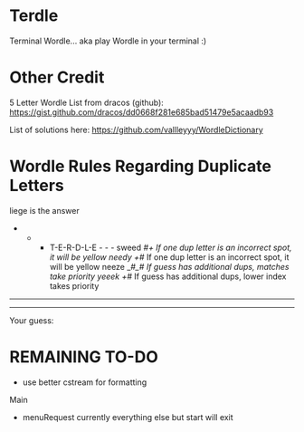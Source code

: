 # Terdle
Terminal Wordle... aka play Wordle in your terminal :)

# Other Credit
5 Letter Wordle List from dracos (github): https://gist.github.com/dracos/dd0668f281e685bad51479e5acaadb93

List of solutions here: https://github.com/vallleyyy/WordleDictionary

# Wordle Rules Regarding Duplicate Letters
liege    is the answer
 - - - T-E-R-D-L-E - - -
sweed   __#+_               If one dup letter is an incorrect spot, it will be yellow
needy   _+#__               If one dup letter is an incorrect spot, it will be yellow
neeze   __#_#               If guess has additional dups, matches take priority
yeeek   _+#__               If guess has additional dups, lower index takes priority
-----
-----
Your guess:


# REMAINING TO-DO
- use better cstream for formatting

Main
- menuRequest currently everything else but start will exit